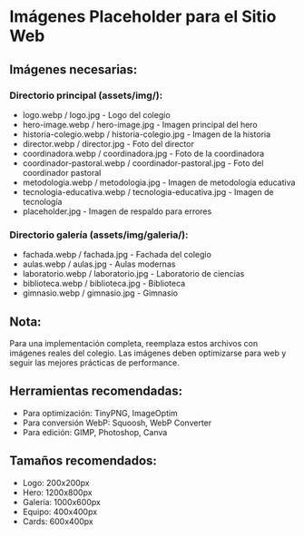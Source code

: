 # Imágenes Placeholder para el Sitio Web

## Imágenes necesarias:

### Directorio principal (assets/img/):
- logo.webp / logo.jpg - Logo del colegio
- hero-image.webp / hero-image.jpg - Imagen principal del hero
- historia-colegio.webp / historia-colegio.jpg - Imagen de la historia
- director.webp / director.jpg - Foto del director
- coordinadora.webp / coordinadora.jpg - Foto de la coordinadora
- coordinador-pastoral.webp / coordinador-pastoral.jpg - Foto del coordinador pastoral
- metodologia.webp / metodologia.jpg - Imagen de metodología educativa
- tecnologia-educativa.webp / tecnologia-educativa.jpg - Imagen de tecnología
- placeholder.jpg - Imagen de respaldo para errores

### Directorio galería (assets/img/galeria/):
- fachada.webp / fachada.jpg - Fachada del colegio
- aulas.webp / aulas.jpg - Aulas modernas
- laboratorio.webp / laboratorio.jpg - Laboratorio de ciencias
- biblioteca.webp / biblioteca.jpg - Biblioteca
- gimnasio.webp / gimnasio.jpg - Gimnasio

## Nota:
Para una implementación completa, reemplaza estos archivos con imágenes reales del colegio.
Las imágenes deben optimizarse para web y seguir las mejores prácticas de performance.

## Herramientas recomendadas:
- Para optimización: TinyPNG, ImageOptim
- Para conversión WebP: Squoosh, WebP Converter
- Para edición: GIMP, Photoshop, Canva

## Tamaños recomendados:
- Logo: 200x200px
- Hero: 1200x800px
- Galería: 1000x600px
- Equipo: 400x400px
- Cards: 600x400px
